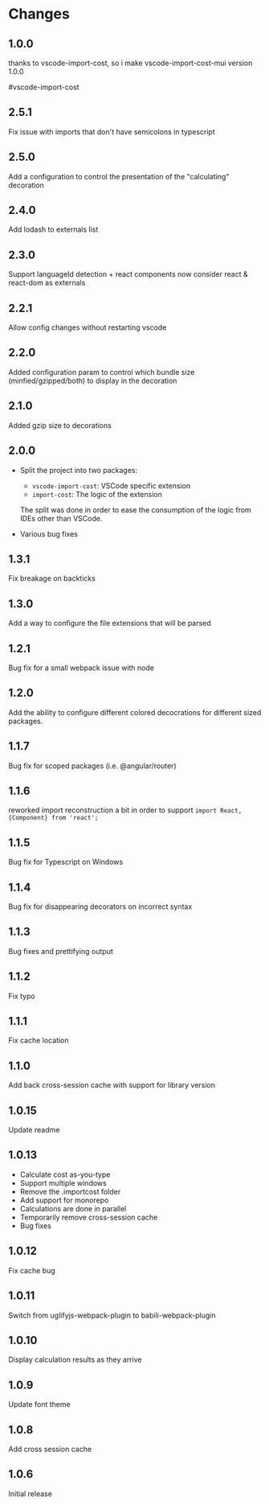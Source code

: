 # Changes

## 1.0.0

thanks to vscode-import-cost, so i make vscode-import-cost-mui version 1.0.0

#vscode-import-cost

## 2.5.1

Fix issue with imports that don't have semicolons in typescript

## 2.5.0

Add a configuration to control the presentation of the "calculating" decoration

## 2.4.0

Add lodash to externals list

## 2.3.0

Support languageId detection + react components now consider react & react-dom as externals

## 2.2.1

Allow config changes without restarting vscode

## 2.2.0

Added configuration param to control which bundle size (minfied/gzipped/both) to display in the decoration

## 2.1.0

Added gzip size to decorations

## 2.0.0

- Split the project into two packages:
  - `vscode-import-cost`: VSCode specific extension
  - `import-cost`: The logic of the extension

  The split was done in order to ease the consumption of the logic from IDEs other than VSCode.

- Various bug fixes

## 1.3.1

Fix breakage on backticks

## 1.3.0

Add a way to configure the file extensions that will be parsed

## 1.2.1

Bug fix for a small webpack issue with node

## 1.2.0

Add the ability to configure different colored decocrations for different sized packages.

## 1.1.7

Bug fix for scoped packages (i.e. @angular/router)

## 1.1.6

reworked import reconstruction a bit in order to support `import React, {Component} from 'react';`

## 1.1.5

Bug fix for Typescript on Windows

## 1.1.4

Bug fix for disappearing decorators on incorrect syntax

## 1.1.3

Bug fixes and prettifying output

## 1.1.2

Fix typo

## 1.1.1

Fix cache location

## 1.1.0

Add back cross-session cache with support for library version

## 1.0.15

Update readme

## 1.0.13

- Calculate cost as-you-type
- Support multiple windows
- Remove the .importcost folder
- Add support for monorepo
- Calculations are done in parallel
- Temporarily remove cross-session cache
- Bug fixes

## 1.0.12

Fix cache bug

## 1.0.11

Switch from uglifyjs-webpack-plugin to babili-webpack-plugin

## 1.0.10

Display calculation results as they arrive

## 1.0.9

Update font theme

## 1.0.8

Add cross session cache

## 1.0.6

Initial release
